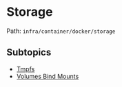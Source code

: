 # Storage

Path: `infra/container/docker/storage`

## Subtopics
- [Tmpfs](./tmpfs/README.md)
- [Volumes Bind Mounts](./volumes_bind_mounts/README.md)
